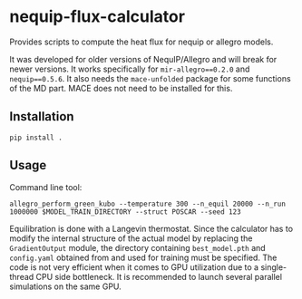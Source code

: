# nequip-flux-calculator
Provides scripts to compute the heat flux for nequip or allegro models.

It was developed for older versions of NequIP/Allegro and will break for newer versions.
It works specifically for `mir-allegro==0.2.0` and `nequip==0.5.6`. It also needs the `mace-unfolded` package for some functions of the MD part. MACE does not need to be installed for this.

## Installation

```
pip install .
```

## Usage

Command line tool:

```
allegro_perform_green_kubo --temperature 300 --n_equil 20000 --n_run 1000000 $MODEL_TRAIN_DIRECTORY --struct POSCAR --seed 123
```

Equilibration is done with a Langevin thermostat. Since the calculator has to modify the internal structure of the actual model by replacing the `GradientOutput` module, the directory containing `best_model.pth` and `config.yaml` obtained from and used for training must be specified. The code is not very efficient when it comes to GPU utilization due to a single-thread CPU side bottleneck. It is recommended to launch several parallel simulations on the same GPU.


